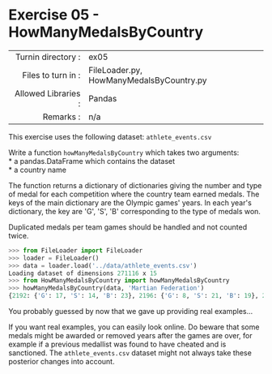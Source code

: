 # Exercise 05 - HowManyMedalsByCountry

|                         |                    |
| -----------------------:| ------------------ |
|   Turnin directory :   |  ex05              |
|   Files to turn in :    |  FileLoader.py, HowManyMedalsByCountry.py |
|   Allowed Libraries :   |  Pandas            |
|   Remarks :             |  n/a               |

This exercise uses the following dataset: `athlete_events.csv`

Write a function `howManyMedalsByCountry` which takes two arguments:  
	* a pandas.DataFrame which contains the dataset  
	* a country name  

The function returns a dictionary of dictionaries giving the number and type of medal for each competition where the country team earned medals.
The keys of the main dictionary are the Olympic games' years. In each year's dictionary, the key are 'G', 'S', 'B' corresponding to the type of medals won.

Duplicated medals per team games should be handled and not counted twice.

```python
>>> from FileLoader import FileLoader
>>> loader = FileLoader()
>>> data = loader.load('../data/athlete_events.csv')
Loading dataset of dimensions 271116 x 15
>>> from HowManyMedalsByCountry import howManyMedalsByCountry
>>> howManyMedalsByCountry(data, 'Martian Federation')
{2192: {'G': 17, 'S': 14, 'B': 23}, 2196: {'G': 8, 'S': 21, 'B': 19}, 2200: {'G': 26, 'S': 19, 'B': 7}}
```

You probably guessed by now that we gave up providing real examples...

If you want real examples, you can easily look online. Do beware that some medals might be awarded or removed years after the games are over, for example if a previous medallist was found to have cheated and is sanctioned. The `athlete_events.csv` dataset might not always take these posterior changes into account.
